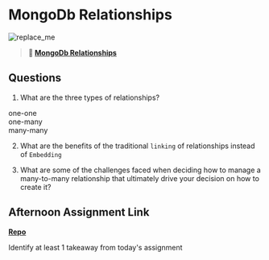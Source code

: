 # MongoDb Relationships

![replace_me](https://codeworks.blob.core.windows.net/public/assets/img/illustrations/placeholder.svg)

> **📖 [MongoDb Relationships](https://codeworksacademy.com/fs-student-guide/resources/wk5/02-Relationships)**

## Questions

1. What are the three types of relationships?  

one-one  
one-many  
many-many  

2. What are the benefits of the traditional `linking` of relationships instead of `Embedding`  



3. What are some of the challenges faced when deciding how to manage a many-to-many relationship that ultimately drive your decision on how to create it?  



## Afternoon Assignment Link

**[Repo](https://github.com/Ryfitz11/late-fall21-gregslist-api)**

Identify at least 1 takeaway from today's assignment
